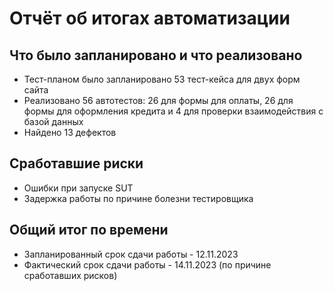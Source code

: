 # Отчёт об итогах автоматизации

## Что было запланировано и что реализовано
- Тест-планом было запланировано 53 тест-кейса для двух форм сайта
- Реализовано 56 автотестов: 26 для формы для оплаты, 26 для формы для оформления кредита и 4 для проверки взаимодействия с базой данных
- Найдено 13 дефектов

## Сработавшие риски
- Ошибки при запуске SUT
- Задержка работы по причине болезни тестировщика

## Общий итог по времени
- Запланированный срок сдачи работы - 12.11.2023
- Фактический срок сдачи работы - 14.11.2023 (по причине сработавших рисков)
